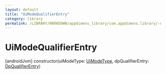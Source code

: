 ```yaml
---
layout: default
title: "UiModeQualifierEntry"
category: library
permalink: /LIBRARY/MARKDOWN/appdimens_library/com.appdimens.library/-ui-mode-qualifier-entry/-ui-mode-qualifier-entry.html
---
```


# UiModeQualifierEntry

[androidJvm]
constructor(uiModeType: [UiModeType](../-ui-mode-type/README.md), dpQualifierEntry: [DpQualifierEntry](../-dp-qualifier-entry/README.md))